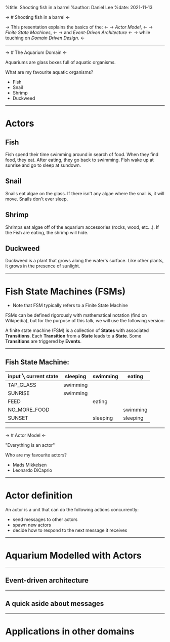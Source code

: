 %title: Shooting fish in a barrel
%author: Daniel Lee
%date: 2021-11-13

-> # Shooting fish in a barrel <-

-> This presentation explains the basics of the: <-
-> _Actor Model_, <-
-> _Finite State Machines_, <-
-> and _Event-Driven Architecture_ <-
-> while touching on _Domain Driven Design_. <-

---

-> # The Aquarium Domain <-

Aquariums are glass boxes full of aquatic organisms.

What are my favourite aquatic organisms?

- Fish
- Snail
- Shrimp
- Duckweed

---

# Actors

## Fish

Fish spend their time swimming around in search of food.
When they find food, they eat. After eating, they go back to swimming.
Fish wake up at sunrise and go to sleep at sundown.

## Snail

Snails eat algae on the glass.
If there isn't any algae where the snail is, it will move.
Snails don't ever sleep.

## Shrimp

Shrimps eat algae off of the aquarium accessories (rocks, wood, etc...).
If the Fish are eating, the shrimp will hide.

## Duckweed

Duckweed is a plant that grows along the water's surface.
Like other plants, it grows in the presence of sunlight.

---

# Fish State Machines (FSMs)

- Note that FSM typically refers to a Finite State Machine

FSMs can be defined rigorously with mathematical notation (find on Wikipedia),
but for the purpose of this talk, we will use the following version:

A finite state machine (FSM) is a collection of **States** with associated **Transitions**.
Each **Transition** from a **State** leads to a **State**.
Some **Transitions** are triggered by **Events**.

---

## Fish State Machine:

| input ╲ current state | sleeping | swimming | eating   |
| --------------------- | -------- | -------- | -------- |
| TAP_GLASS             | swimming |          |          |
| SUNRISE               | swimming |          |          |
| FEED                  |          | eating   |          |
| NO_MORE_FOOD          |          |          | swimming |
| SUNSET                |          | sleeping | sleeping |

---

-> # Actor Model <-

"Everything is an actor"

Who are my favourite actors?
- Mads Mikkelsen
- Leonardo DiCaprio

---

# Actor definition

An actor is a unit that can do the following actions concurrently:

- send messages to other actors
- spawn new actors
- decide how to respond to the next message it receives

---

# Aquarium Modelled with Actors

---

## Event-driven architecture

---
## A quick aside about messages
---
# Applications in other domains

